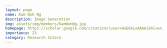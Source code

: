```yaml
---
layout: page
name: Kam Woh Ng
description: Image Generation
img: assets/img/members/KamWohNg.jpg
homepage: https://scholar.google.com/citations?user=HxEQkLoAAAAJ&hl=en
importance: 23
category: Research Intern
---
```

